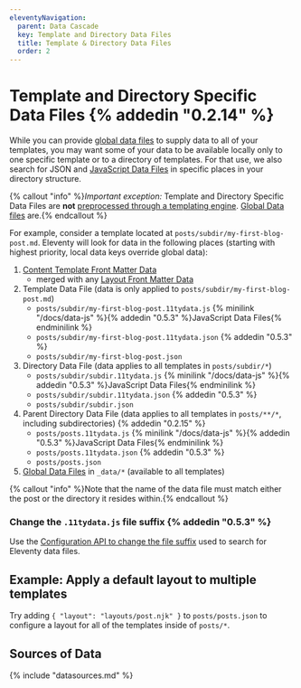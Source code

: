 ```yaml
---
eleventyNavigation:
  parent: Data Cascade
  key: Template and Directory Data Files
  title: Template & Directory Data Files
  order: 2
---
```

# Template and Directory Specific Data Files {% addedin "0.2.14" %}

While you can provide [global data files](/docs/data-global/) to supply data to all of your templates, you may want some of your data to be available locally only to one specific template or to a directory of templates. For that use, we also search for JSON and [JavaScript Data Files](/docs/data-js/) in specific places in your directory structure.

{% callout "info" %}<em>Important exception:</em> Template and Directory Specific Data Files are <strong>not</strong> <a href="/docs/data-preprocessing/">preprocessed through a templating engine</a>. <a href="/docs/data-global/">Global Data files</a> are.{% endcallout %}

For example, consider a template located at `posts/subdir/my-first-blog-post.md`. Eleventy will look for data in the following places (starting with highest priority, local data keys override global data):

1. [Content Template Front Matter Data](/docs/data-frontmatter/)
    * merged with any [Layout Front Matter Data](/docs/layouts/#front-matter-data-in-layouts)
1. Template Data File (data is only applied to `posts/subdir/my-first-blog-post.md`)
    * `posts/subdir/my-first-blog-post.11tydata.js` {% minilink "/docs/data-js" %}{% addedin "0.5.3" %}JavaScript Data Files{% endminilink %}
    * `posts/subdir/my-first-blog-post.11tydata.json` {% addedin "0.5.3" %}
    * `posts/subdir/my-first-blog-post.json`
1. Directory Data File (data applies to all templates in `posts/subdir/*`)
    * `posts/subdir/subdir.11tydata.js` {% minilink "/docs/data-js" %}{% addedin "0.5.3" %}JavaScript Data Files{% endminilink %}
    * `posts/subdir/subdir.11tydata.json` {% addedin "0.5.3" %}
    * `posts/subdir/subdir.json`
1. Parent Directory Data File (data applies to all templates in `posts/**/*`, including subdirectories) {% addedin "0.2.15" %}
    * `posts/posts.11tydata.js` {% minilink "/docs/data-js" %}{% addedin "0.5.3" %}JavaScript Data Files{% endminilink %}
    * `posts/posts.11tydata.json` {% addedin "0.5.3" %}
    * `posts/posts.json`
1. [Global Data Files](/docs/data-global/) in `_data/*` (available to all templates)

{% callout "info" %}Note that the name of the data file must match either the post or the directory it resides within.{% endcallout %}

### Change the `.11tydata.js` file suffix {% addedin "0.5.3" %}

Use the [Configuration API to change the file suffix](/docs/config/#change-file-suffix-for-template-and-directory-data-files) used to search for Eleventy data files.

## Example: Apply a default layout to multiple templates

Try adding `{ "layout": "layouts/post.njk" }` to `posts/posts.json` to configure a layout for all of the templates inside of `posts/*`.

## Sources of Data

{% include "datasources.md" %}
